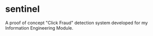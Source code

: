 # sentinel
A proof of concept "Click Fraud" detection system developed for my Information Engineering Module.
